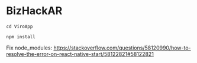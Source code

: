 # BizHackAR

`cd ViroApp`

`npm install`

Fix node_modules:
https://stackoverflow.com/questions/58120990/how-to-resolve-the-error-on-react-native-start/58122821#58122821